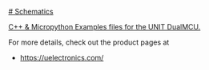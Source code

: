 
[# Schematics](https://github.com/UNIT-Electronics/DualMCU/blob/main/Hardware/UE0002_DualMCUv30_Schematic.pdf)




[C++ & Micropython Examples files for the UNIT DualMCU.](https://github.com/UNIT-Electronics/DualMCU/tree/main/Examples) 

For more details, check out the product pages at
* https://uelectronics.com/
